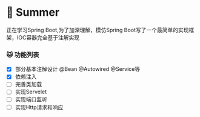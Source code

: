 # :sunflower: Summer
正在学习Spring Boot,为了加深理解，模仿Spring Boot写了一个最简单的实现框架，IOC容器完全基于注解实现  

### :cat: 功能列表

- [x] 部分基本注解设计 @Bean @Autowired @Service等
- [x] 依赖注入
- [ ] 完善类加载
- [ ] 实现Servelet
- [ ] 实现端口监听
- [ ] 实现Http请求和响应
